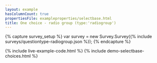 ```yaml
---
layout: example
hasColumnCount: true
propertiesFile: exampleproperties/selectbase.html 
title: One choice - radio group (type:'radiogroup')
---
```

{% capture survey_setup %}
var survey = new Survey.Survey({% include surveys/questiontype-radiogroup.json %});
{% endcapture %}

{% include live-example-code.html %}
{% include demo-selectbase-choices.html %}